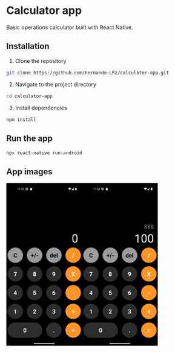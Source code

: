 # Calculator app
Basic operations calculator built with React Native.

## Installation
1. Clone the repository
```bash
git clone https://github.com/Fernando-LRz/calculator-app.git
``` 
2. Navigate to the project directory
```bash
cd calculator-app
```
3. Install dependencies
```bash
npm install
```

## Run the app
```bash
npx react-native run-android
``` 

## App images
<div style="display: flex;">
  <img src="images/img-01.png" alt="calculator img-01" width="200px" height="430px" />
  <img src="images/img-02.png" alt="calculator img-02" width="200px" height="430px" />
</div>
